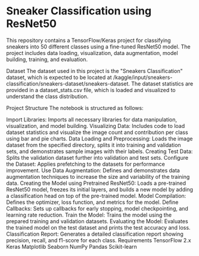 # Sneaker Classification using ResNet50
This repository contains a TensorFlow/Keras project for classifying sneakers into 50 different classes using a fine-tuned ResNet50 model. The project includes data loading, visualization, data augmentation, model building, training, and evaluation.

Dataset
The dataset used in this project is the "Sneakers Classification" dataset, which is expected to be located at /kaggle/input/sneakers-classification/sneakers-dataset/sneakers-dataset. The dataset statistics are provided in a dataset_stats.csv file, which is loaded and visualized to understand the class distribution.

Project Structure
The notebook is structured as follows:

Import Libraries: Imports all necessary libraries for data manipulation, visualization, and model building.
Visualizing Data: Includes code to load dataset statistics and visualize the image count and contribution per class using bar and pie charts.
Data Loading and Preprocessing: Loads the image dataset from the specified directory, splits it into training and validation sets, and demonstrates sample images with their labels.
Creating Test Data: Splits the validation dataset further into validation and test sets.
Configure the Dataset: Applies prefetching to the datasets for performance improvement.
Use Data Augmentation: Defines and demonstrates data augmentation techniques to increase the size and variability of the training data.
Creating the Model using Pretrained ResNet50: Loads a pre-trained ResNet50 model, freezes its initial layers, and builds a new model by adding a classification head on top of the pre-trained model.
Model Compilation: Defines the optimizer, loss function, and metrics for the model.
Define Callbacks: Sets up callbacks for early stopping, model checkpointing, and learning rate reduction.
Train the Model: Trains the model using the prepared training and validation datasets.
Evaluating the Model: Evaluates the trained model on the test dataset and prints the test accuracy and loss.
Classification Report: Generates a detailed classification report showing precision, recall, and f1-score for each class.
Requirements
TensorFlow 2.x
Keras
Matplotlib
Seaborn
NumPy
Pandas
Scikit-learn
